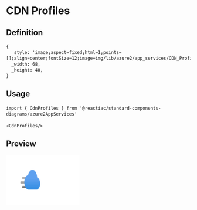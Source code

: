 # CDN Profiles

## Definition

```
{
  _style: 'image;aspect=fixed;html=1;points=[];align=center;fontSize=12;image=img/lib/azure2/app_services/CDN_Profiles.svg;strokeColor=none;',
  _width: 68,
  _height: 40,
}
```

## Usage

```
import { CdnProfiles } from '@reactiac/standard-components-diagrams/azure2AppServices'

<CdnProfiles/>
```

## Preview

<img src="./cdn-profiles.png" width="200"/>
